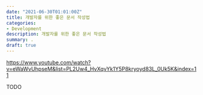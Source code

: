 ```yaml
---
date: "2021-06-30T01:01:00Z"
title: 개발자를 위한 좋은 문서 작성법
categories:
- Development
description: 개발자를 위한 좋은 문서 작성법
summary: .
draft: true
---
```


https://www.youtube.com/watch?v=eWaWvUhpseM&list=PL2Uw4_HvXqvYk1Y5P8kryoyd83L_0Uk5K&index=11

TODO